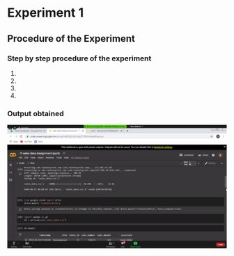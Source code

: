 
# Experiment 1
## Procedure of the Experiment
### Step by step procedure of the experiment
1.
2.
3.
4.
### Output obtained
![Myscreen](demo2.png)
